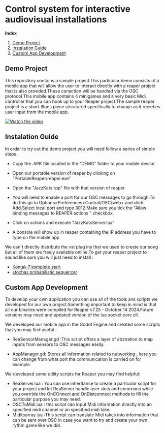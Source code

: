 # Control system for interactive audiovisual installations

**Index**   
1. [Demo Project](#id1)
2. [Instalation Guide](#id2)
3. [Custom App Development](#id3)
## Demo Project<a name="id1"></a>
This repository contains a sample project.This particular demo consists of a mobile app that will allow the user to interact directly with a reaper project that is also provided.These conection will be handled via the OSC protocol.This mobile app contains 4 minigames and a very basic Midi controller that you can hook up to your Reaper project.The sample reaper project is a short Blues piece strcutured specifically to change as it reciebes user input from the mobile app.


[![Watch the video](https://img.youtube.com/vi/JYQMGX2iR8s/maxresdefault.jpg)](https://youtu.be/JYQMGX2iR8s)

## Instalation Guide<a name="id2"></a>
In order to try out the demo project you will need follow a series of simple steps:

* Copy the .APK file located in the "DEMO" folder to your mobile device.

* Open our portable version of reaper by clicking on "PortableReaper/reaper.exe"

* Open the "JazzKats.rpp" file with that version of reaper
* You will need to enable a port for our OSC messages to go through.To do this go to Options>Preferences>Control/OSC/web> and click Add.Select local port and type 3012.Make sure you tick the "Allow binding messages to REAPER actions " checkbox.
* Click on actions and execute "JazzKatsServer.lua"
* A console will show up in reaper containing the IP address you have to type on the mobile app.

We can´t directly distribute the vst plug ins that we used to create our song but all of them are freely available online.To get  your reaper project to sound like ours you will just need to install : 
* [Kontak 7 komplete start](https://www.native-instruments.com/es/products/komplete/bundles/komplete-start/)
* [stochas probabilistic sequencer](https://stochas.org/)

## Custom App Development <a name= "id3"></a>

To develop your own application you can use all of the tools ans scripts we developed for our own project.Something important to keep in mind is that all our binaries were compiled for Reaper v7.25 - October 14 2024.Future versions may need and updated version of the lua socket core.dll.

We developed our mobile app in the Godot Engine and created some scripts that you may find useful : 
* ReaSensorManager.gd :This script offers a layer of abstration to map inputs from sensors to OSC messages easily.

* AppManager.gd: Stores all information related to networking , here you can change from what port the communication is carried on for example.

We developed some utility scripts for Reaper you may find helpful: 
* ReaServer.lua : You can use inheritance to create a particular script for your project and let ReaServer handle user slots and conexions while you override the OnCOnnect and OnDistconnect methods to fill the particular purpose you may need.
* OSCToMidi.lua : this script can input Midi information directly into an specified midi channel or an specified midi take.
* Miditoarray.lua :This script can translate Midi takes into information that can be sent over OSC in case you want to try and create your own rythm game like we did.

